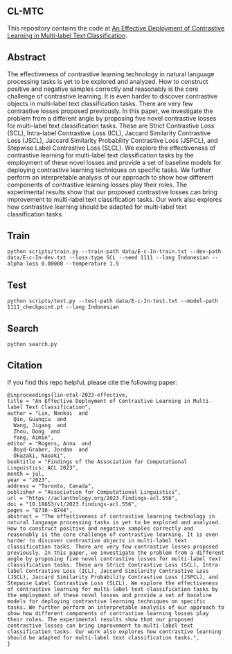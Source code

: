 ## CL-MTC

This repository contains the code at [An Effective Deployment of Contrastive Learning in Multi-label Text Classification](https://aclanthology.org/2023.findings-acl.556/). 


## Abstract

The effectiveness of contrastive learning technology in natural language processing tasks is yet to be explored and analyzed. How to construct positive and negative samples correctly and reasonably is the core challenge of contrastive learning. It is even harder to discover contrastive objects in multi-label text classification tasks. There are very few contrastive losses proposed previously. In this paper, we investigate the problem from a different angle by proposing five novel contrastive losses for multi-label text classification tasks. These are Strict Contrastive Loss (SCL), Intra-label Contrastive Loss (ICL), Jaccard Similarity Contrastive Loss (JSCL), Jaccard Similarity Probability Contrastive Loss (JSPCL), and Stepwise Label Contrastive Loss (SLCL). We explore the effectiveness of contrastive learning for multi-label text classification tasks by the employment of these novel losses and provide a set of baseline models for deploying contrastive learning techniques on specific tasks. We further perform an interpretable analysis of our approach to show how different components of contrastive learning losses play their roles. The experimental results show that our proposed contrastive losses can bring improvement to multi-label text classification tasks. Our work also explores how contrastive learning should be adapted for multi-label text classification tasks.


## Train

    python scripts/train.py --train-path data/E-c-In-train.txt --dev-path data/E-c-In-dev.txt --loss-type SCL --seed 1111 --lang Indonesian --alpha-loss 0.00008 --temperature 1.9

## Test
    python scripts/test.py --test-path data/E-c-In-test.txt --model-path 1111_checkpoint.pt --lang Indonesian

## Search

    python search.py

## Citation
If you find this repo helpful, please cite the following paper:

    @inproceedings{lin-etal-2023-effective,
    title = "An Effective Deployment of Contrastive Learning in Multi-label Text Classification",
    author = "Lin, Nankai  and
      Qin, Guanqiu  and
      Wang, Jigang  and
      Zhou, Dong  and
      Yang, Aimin",
    editor = "Rogers, Anna  and
      Boyd-Graber, Jordan  and
      Okazaki, Naoaki",
    booktitle = "Findings of the Association for Computational Linguistics: ACL 2023",
    month = jul,
    year = "2023",
    address = "Toronto, Canada",
    publisher = "Association for Computational Linguistics",
    url = "https://aclanthology.org/2023.findings-acl.556",
    doi = "10.18653/v1/2023.findings-acl.556",
    pages = "8730--8744",
    abstract = "The effectiveness of contrastive learning technology in natural language processing tasks is yet to be explored and analyzed. How to construct positive and negative samples correctly and reasonably is the core challenge of contrastive learning. It is even harder to discover contrastive objects in multi-label text classification tasks. There are very few contrastive losses proposed previously. In this paper, we investigate the problem from a different angle by proposing five novel contrastive losses for multi-label text classification tasks. These are Strict Contrastive Loss (SCL), Intra-label Contrastive Loss (ICL), Jaccard Similarity Contrastive Loss (JSCL), Jaccard Similarity Probability Contrastive Loss (JSPCL), and Stepwise Label Contrastive Loss (SLCL). We explore the effectiveness of contrastive learning for multi-label text classification tasks by the employment of these novel losses and provide a set of baseline models for deploying contrastive learning techniques on specific tasks. We further perform an interpretable analysis of our approach to show how different components of contrastive learning losses play their roles. The experimental results show that our proposed contrastive losses can bring improvement to multi-label text classification tasks. Our work also explores how contrastive learning should be adapted for multi-label text classification tasks.",
    }


